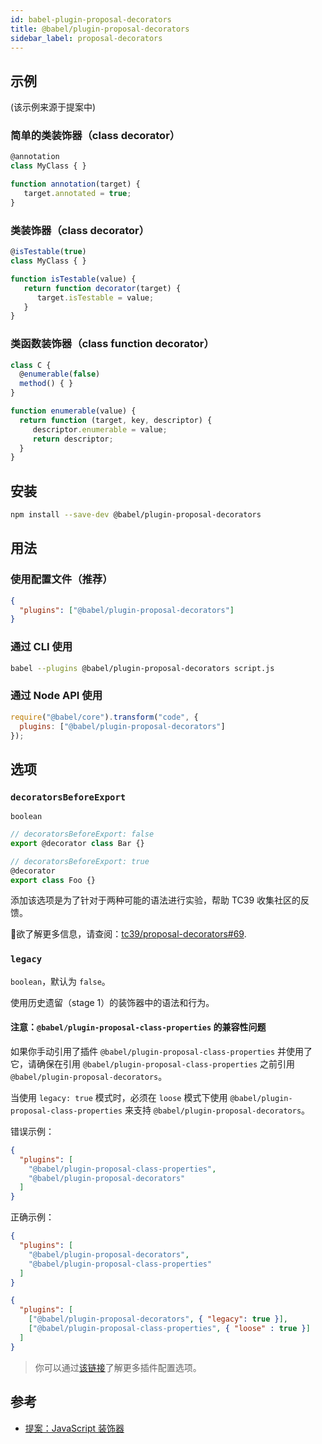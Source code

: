 ```yaml
---
id: babel-plugin-proposal-decorators
title: @babel/plugin-proposal-decorators
sidebar_label: proposal-decorators
---
```


## 示例

(该示例来源于提案中)

### 简单的类装饰器（class decorator）

```js
@annotation
class MyClass { }

function annotation(target) {
   target.annotated = true;
}
```

### 类装饰器（class decorator）

```js
@isTestable(true)
class MyClass { }

function isTestable(value) {
   return function decorator(target) {
      target.isTestable = value;
   }
}
```

### 类函数装饰器（class function decorator）

```js
class C {
  @enumerable(false)
  method() { }
}

function enumerable(value) {
  return function (target, key, descriptor) {
     descriptor.enumerable = value;
     return descriptor;
  }
}
```

## 安装

```sh
npm install --save-dev @babel/plugin-proposal-decorators
```

## 用法

### 使用配置文件（推荐）

```json
{
  "plugins": ["@babel/plugin-proposal-decorators"]
}
```

### 通过 CLI 使用

```sh
babel --plugins @babel/plugin-proposal-decorators script.js
```

### 通过 Node API 使用

```javascript
require("@babel/core").transform("code", {
  plugins: ["@babel/plugin-proposal-decorators"]
});
```

## 选项

### `decoratorsBeforeExport`

`boolean`

```js
// decoratorsBeforeExport: false
export @decorator class Bar {}

// decoratorsBeforeExport: true
@decorator
export class Foo {}
```

添加该选项是为了针对于两种可能的语法进行实验，帮助 TC39 收集社区的反馈。

欲了解更多信息，请查阅：[tc39/proposal-decorators#69](https://github.com/tc39/proposal-decorators/issues/69).

### `legacy`

`boolean`，默认为 `false`。

使用历史遗留（stage 1）的装饰器中的语法和行为。

#### 注意：`@babel/plugin-proposal-class-properties` 的兼容性问题

如果你手动引用了插件 `@babel/plugin-proposal-class-properties` 并使用了它，请确保在引用 `@babel/plugin-proposal-class-properties` 之前引用 `@babel/plugin-proposal-decorators`。

当使用 `legacy: true` 模式时，必须在 `loose` 模式下使用 `@babel/plugin-proposal-class-properties` 来支持 `@babel/plugin-proposal-decorators`。

错误示例：

```json
{
  "plugins": [
    "@babel/plugin-proposal-class-properties",
    "@babel/plugin-proposal-decorators"
  ]
}
```

正确示例：

```json
{
  "plugins": [
    "@babel/plugin-proposal-decorators",
    "@babel/plugin-proposal-class-properties"
  ]
}
```

```json
{
  "plugins": [
    ["@babel/plugin-proposal-decorators", { "legacy": true }],
    ["@babel/plugin-proposal-class-properties", { "loose" : true }]
  ]
}
```

> 你可以通过[该链接](https://babeljs.io/docs/en/plugins#plugin-options)了解更多插件配置选项。

## 参考

* [提案：JavaScript 装饰器](https://github.com/wycats/javascript-decorators/blob/master/README.md)
